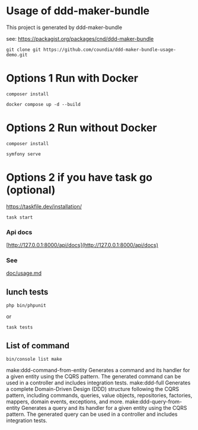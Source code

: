 # Usage of ddd-maker-bundle

This project is generated by ddd-maker-bundle

see:
[https://packagist.org/packages/cnd/ddd-maker-bundle
](https://packagist.org/packages/cnd/ddd-maker-bundle)


```
git clone git https://github.com/coundia/ddd-maker-bundle-usage-demo.git
```

# Options 1 Run with Docker

```
composer install
```

```
docker compose up -d --build
```

# Options 2 Run without Docker

```
composer install
```

```
symfony serve
```

# Options 2 if you have  task go (optional)
https://taskfile.dev/installation/

```
task start

```
### Api docs
[http://127.0.0.1:8000/api/docs](http://127.0.0.1:8000/api/docs)

### See 

[doc/usage.md](doc/usage.md)

## lunch tests

```
php bin/phpunit
```

or 

```
task tests
```

## List of command

```
bin/console list make
```

make:ddd-command-from-entity  Generates a command and its handler for a given entity using the CQRS pattern. The generated command can be used in a controller and includes integration tests.
make:ddd-full                 Generates a complete Domain-Driven Design (DDD) structure following the CQRS pattern, including commands, queries, value objects, repositories, factories, mappers, domain events, exceptions, and more.
make:ddd-query-from-entity    Generates a query and its handler for a given entity using the CQRS pattern. The generated query can be used in a controller and includes integration tests.
